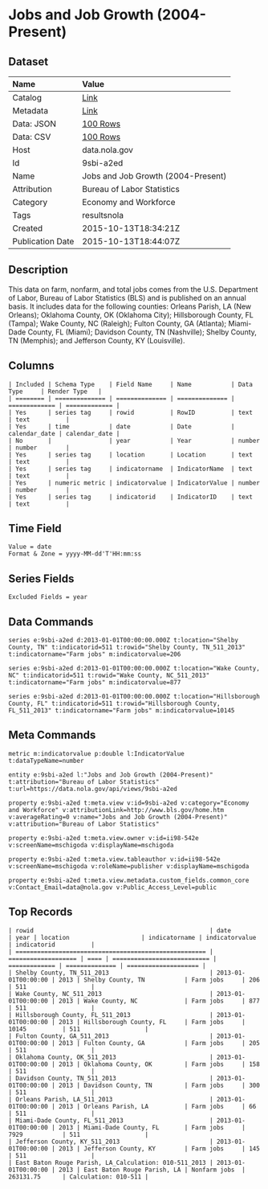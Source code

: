 # Jobs and Job Growth (2004-Present)

## Dataset

| Name | Value |
| :--- | :---- |
| Catalog | [Link](https://catalog.data.gov/dataset/jobs-and-job-growth-2004-present) |
| Metadata | [Link](https://data.nola.gov/api/views/9sbi-a2ed) |
| Data: JSON | [100 Rows](https://data.nola.gov/api/views/9sbi-a2ed/rows.json?max_rows=100) |
| Data: CSV | [100 Rows](https://data.nola.gov/api/views/9sbi-a2ed/rows.csv?max_rows=100) |
| Host | data.nola.gov |
| Id | 9sbi-a2ed |
| Name | Jobs and Job Growth (2004-Present) |
| Attribution | Bureau of Labor Statistics |
| Category | Economy and Workforce |
| Tags | resultsnola |
| Created | 2015-10-13T18:34:21Z |
| Publication Date | 2015-10-13T18:44:07Z |

## Description

This data on farm, nonfarm, and total jobs comes from the U.S. Department of Labor, Bureau of Labor Statistics (BLS) and is published on an annual basis. It includes data for the following counties: Orleans Parish, LA (New Orleans); Oklahoma County, OK (Oklahoma City); Hillsborough County, FL (Tampa); Wake County, NC (Raleigh); Fulton County, GA (Atlanta); Miami-Dade County, FL (Miami); Davidson County, TN (Nashville); Shelby County, TN (Memphis); and Jefferson County, KY (Louisville).

## Columns

```ls
| Included | Schema Type    | Field Name     | Name           | Data Type     | Render Type   |
| ======== | ============== | ============== | ============== | ============= | ============= |
| Yes      | series tag     | rowid          | RowID          | text          | text          |
| Yes      | time           | date           | Date           | calendar_date | calendar_date |
| No       |                | year           | Year           | number        | number        |
| Yes      | series tag     | location       | Location       | text          | text          |
| Yes      | series tag     | indicatorname  | IndicatorName  | text          | text          |
| Yes      | numeric metric | indicatorvalue | IndicatorValue | number        | number        |
| Yes      | series tag     | indicatorid    | IndicatorID    | text          | text          |
```

## Time Field

```ls
Value = date
Format & Zone = yyyy-MM-dd'T'HH:mm:ss
```

## Series Fields

```ls
Excluded Fields = year
```

## Data Commands

```ls
series e:9sbi-a2ed d:2013-01-01T00:00:00.000Z t:location="Shelby County, TN" t:indicatorid=511 t:rowid="Shelby County, TN_511_2013" t:indicatorname="Farm jobs" m:indicatorvalue=206

series e:9sbi-a2ed d:2013-01-01T00:00:00.000Z t:location="Wake County, NC" t:indicatorid=511 t:rowid="Wake County, NC_511_2013" t:indicatorname="Farm jobs" m:indicatorvalue=877

series e:9sbi-a2ed d:2013-01-01T00:00:00.000Z t:location="Hillsborough County, FL" t:indicatorid=511 t:rowid="Hillsborough County, FL_511_2013" t:indicatorname="Farm jobs" m:indicatorvalue=10145
```

## Meta Commands

```ls
metric m:indicatorvalue p:double l:IndicatorValue t:dataTypeName=number

entity e:9sbi-a2ed l:"Jobs and Job Growth (2004-Present)" t:attribution="Bureau of Labor Statistics" t:url=https://data.nola.gov/api/views/9sbi-a2ed

property e:9sbi-a2ed t:meta.view v:id=9sbi-a2ed v:category="Economy and Workforce" v:attributionLink=http://www.bls.gov/home.htm v:averageRating=0 v:name="Jobs and Job Growth (2004-Present)" v:attribution="Bureau of Labor Statistics"

property e:9sbi-a2ed t:meta.view.owner v:id=ii98-542e v:screenName=mschigoda v:displayName=mschigoda

property e:9sbi-a2ed t:meta.view.tableauthor v:id=ii98-542e v:screenName=mschigoda v:roleName=publisher v:displayName=mschigoda

property e:9sbi-a2ed t:meta.view.metadata.custom_fields.common_core v:Contact_Email=data@nola.gov v:Public_Access_Level=public
```

## Top Records

```ls
| rowid                                                 | date                | year | location                    | indicatorname | indicatorvalue | indicatorid          | 
| ===================================================== | =================== | ==== | =========================== | ============= | ============== | ==================== | 
| Shelby County, TN_511_2013                            | 2013-01-01T00:00:00 | 2013 | Shelby County, TN           | Farm jobs     | 206            | 511                  | 
| Wake County, NC_511_2013                              | 2013-01-01T00:00:00 | 2013 | Wake County, NC             | Farm jobs     | 877            | 511                  | 
| Hillsborough County, FL_511_2013                      | 2013-01-01T00:00:00 | 2013 | Hillsborough County, FL     | Farm jobs     | 10145          | 511                  | 
| Fulton County, GA_511_2013                            | 2013-01-01T00:00:00 | 2013 | Fulton County, GA           | Farm jobs     | 205            | 511                  | 
| Oklahoma County, OK_511_2013                          | 2013-01-01T00:00:00 | 2013 | Oklahoma County, OK         | Farm jobs     | 158            | 511                  | 
| Davidson County, TN_511_2013                          | 2013-01-01T00:00:00 | 2013 | Davidson County, TN         | Farm jobs     | 300            | 511                  | 
| Orleans Parish, LA_511_2013                           | 2013-01-01T00:00:00 | 2013 | Orleans Parish, LA          | Farm jobs     | 66             | 511                  | 
| Miami-Dade County, FL_511_2013                        | 2013-01-01T00:00:00 | 2013 | Miami-Dade County, FL       | Farm jobs     | 7929           | 511                  | 
| Jefferson County, KY_511_2013                         | 2013-01-01T00:00:00 | 2013 | Jefferson County, KY        | Farm jobs     | 145            | 511                  | 
| East Baton Rouge Parish, LA_Calculation: 010-511_2013 | 2013-01-01T00:00:00 | 2013 | East Baton Rouge Parish, LA | Nonfarm jobs  | 263131.75      | Calculation: 010-511 | 
```